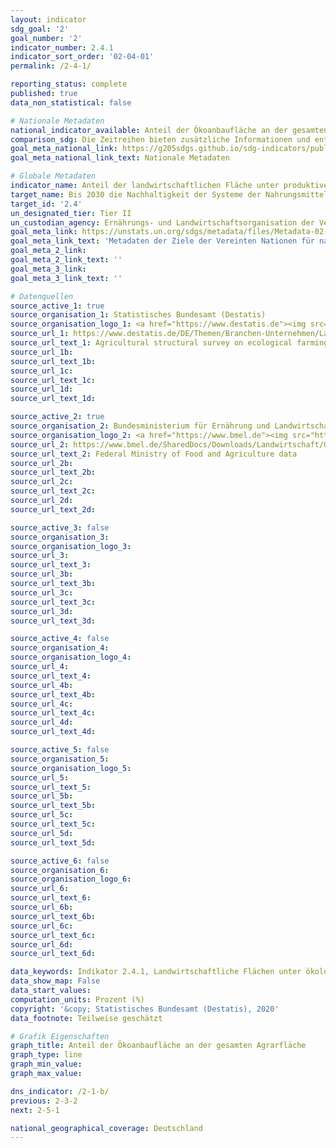 ```yaml
---
layout: indicator
sdg_goal: '2'
goal_number: '2'
indicator_number: 2.4.1
indicator_sort_order: '02-04-01'
permalink: /2-4-1/

reporting_status: complete
published: true
data_non_statistical: false

# Nationale Metadaten
national_indicator_available: Anteil der Ökoanbaufläche an der gesamten Agrarfläche
comparison_sdg: Die Zeitreihen bieten zusätzliche Informationen und entsprechen nicht den globalen Metadaten.
goal_meta_national_link: https://g205sdgs.github.io/sdg-indicators/public/MetaDe/2.4.1.pdf
goal_meta_national_link_text: Nationale Metadaten

# Globale Metadaten
indicator_name: Anteil der landwirtschaftlichen Fläche unter produktiver und nachhaltiger Bewirtschaftung
target_name: Bis 2030 die Nachhaltigkeit der Systeme der Nahrungsmittelproduktion sicherstellen und  resiliente landwirtschaftliche Methoden anwenden, die die Produktivität und den Ertrag steigern, zur Erhaltung der Ökosysteme beitragen, die Anpassungsfähigkeit an Klimaänderungen, extreme Wetterereignisse, Dürren, Überschwemmungen und andere Katastrophen erhöhen und die Flächen- und Bodenqualität schrittweise verbessern
target_id: '2.4'
un_designated_tier: Tier II
un_custodian_agency: Ernährungs- und Landwirtschaftsorganisation der Vereinten Nationen (FAO)
goal_meta_link: https://unstats.un.org/sdgs/metadata/files/Metadata-02-04-01.pdf
goal_meta_link_text: 'Metadaten der Ziele der Vereinten Nationen für nachhaltige Entwicklung'
goal_meta_2_link: 
goal_meta_2_link_text: ''
goal_meta_3_link: 
goal_meta_3_link_text: ''

# Datenquellen
source_active_1: true
source_organisation_1: Statistisches Bundesamt (Destatis)
source_organisation_logo_1: <a href="https://www.destatis.de"><img src="https://g205sdgs.github.io/sdg-indicators/public/OrgImgDe/destatis.png" alt="Logo destatis" style="height:60px; width:148px"/></a>
source_url_1: https://www.destatis.de/DE/Themen/Branchen-Unternehmen/Landwirtschaft-Forstwirtschaft-Fischerei/Landwirtschaftliche-Betriebe/Publikationen/Downloads-Landwirtschaftliche-Betriebe/oekologischer-landbau-2030221169005.html
source_url_text_1: Agricultural structural survey on ecological farming - Fachserie 3, Reihe 2.2.1
source_url_1b: 
source_url_text_1b: 
source_url_1c: 
source_url_text_1c: 
source_url_1d: 
source_url_text_1d: 

source_active_2: true
source_organisation_2: Bundesministerium für Ernährung und Landwirtschaft (BMEL)
source_organisation_logo_2: <a href="https://www.bmel.de"><img src="https://g205sdgs.github.io/sdg-indicators/public/OrgImgDe/bmel.png" alt="Logo bmel" style="height:60px; width:148px"/></a>
source_url_2: https://www.bmel.de/SharedDocs/Downloads/Landwirtschaft/OekologischerLandbau/OekolandbauInDeutschlandTabelle2.pdf;jsessionid=4FD56F94F9E68C9C140A6F3D9720B1FC.1_cid296?__blob=publicationFile
source_url_text_2: Federal Ministry of Food and Agriculture data
source_url_2b: 
source_url_text_2b: 
source_url_2c: 
source_url_text_2c: 
source_url_2d: 
source_url_text_2d: 

source_active_3: false
source_organisation_3: 
source_organisation_logo_3: 
source_url_3: 
source_url_text_3: 
source_url_3b: 
source_url_text_3b: 
source_url_3c: 
source_url_text_3c: 
source_url_3d: 
source_url_text_3d: 

source_active_4: false
source_organisation_4: 
source_organisation_logo_4: 
source_url_4: 
source_url_text_4: 
source_url_4b: 
source_url_text_4b: 
source_url_4c: 
source_url_text_4c: 
source_url_4d: 
source_url_text_4d: 

source_active_5: false
source_organisation_5: 
source_organisation_logo_5: 
source_url_5: 
source_url_text_5: 
source_url_5b: 
source_url_text_5b: 
source_url_5c: 
source_url_text_5c: 
source_url_5d: 
source_url_text_5d: 

source_active_6: false
source_organisation_6: 
source_organisation_logo_6: 
source_url_6: 
source_url_text_6: 
source_url_6b: 
source_url_text_6b: 
source_url_6c: 
source_url_text_6c: 
source_url_6d: 
source_url_text_6d: 

data_keywords: Indikator 2.4.1, Landwirtschaftliche Flächen unter ökologischer Bewirtschaftung, Ökoanbaufläche an der gesamten Agrarfläche
data_show_map: False
data_start_values: 
computation_units: Prozent (%)
copyright: '&copy; Statistisches Bundesamt (Destatis), 2020'
data_footnote: Teilweise geschätzt

# Grafik Eigenschaften
graph_title: Anteil der Ökoanbaufläche an der gesamten Agrarfläche
graph_type: line
graph_min_value: 
graph_max_value: 

dns_indicator: /2-1-b/
previous: 2-3-2
next: 2-5-1

national_geographical_coverage: Deutschland
---
```



